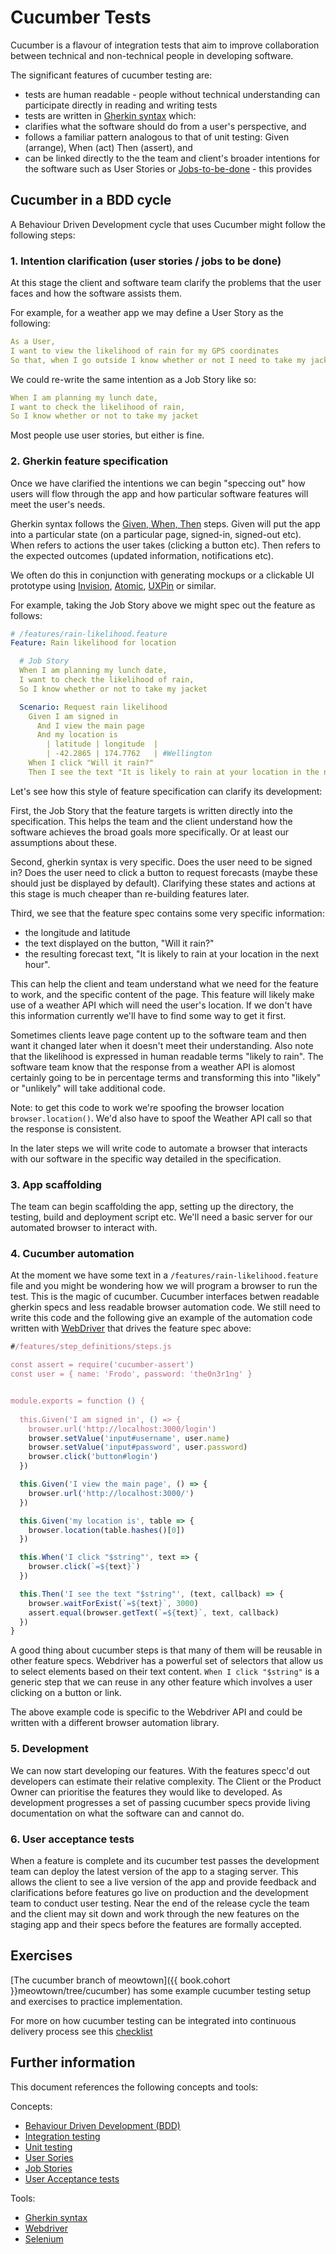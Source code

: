 # Cucumber Tests

Cucumber is a flavour of integration tests that aim to improve collaboration between technical and non-technical people in developing software. 

The significant features of cucumber testing are:
  * tests are human readable - people without technical understanding can participate directly in reading and writing tests
  * tests are written in [Gherkin syntax](https://cucumber.io/docs/reference) which:
  * clarifies what the software should do from a user's perspective, and
  * follows a familiar pattern analogous to that of unit testing:  Given (arrange), When (act) Then (assert), and 
  * can be linked directly to the the team and client's broader intentions for the software such as User Stories or [Jobs-to-be-done](https://blog.intercom.io/using-job-stories-design-features-ui-ux/) - this provides 


## Cucumber in a BDD cycle

A Behaviour Driven Development cycle that uses Cucumber might follow the following steps:


### 1. Intention clarification (user stories / jobs to be done)

At this stage the client and software team clarify the problems that the user faces and how the software assists them. 

For example, for a weather app we may define a User Story as the following:

```yml
As a User,
I want to view the likelihood of rain for my GPS coordinates
So that, when I go outside I know whether or not I need to take my jacket

```

We could re-write the same intention as a Job Story like so:

```yml
When I am planning my lunch date, 
I want to check the likelihood of rain, 
So I know whether or not to take my jacket
```

Most people use user stories, but either is fine. 

### 2. Gherkin feature specification

Once we have clarified the intentions we can begin "speccing out" how users will flow through the app and how particular software features will meet the user's needs. 

Gherkin syntax follows the [Given, When, Then](https://github.com/cucumber/cucumber/wiki/Given-When-Then) steps. Given will put the app into a particular state (on a particular page, signed-in, signed-out etc). When refers to actions the user takes (clicking a button etc). Then refers to the expected outcomes (updated information, notifications etc).

We often do this in conjunction with generating mockups or a clickable UI prototype using [Invision](https://www.invisionapp.com/), [Atomic](https://atomic.io/), [UXPin](https://www.uxpin.com/) or similar. 

For example, taking the Job Story above we might spec out the feature as follows:

```yml
# /features/rain-likelihood.feature
Feature: Rain likelihood for location

  # Job Story
  When I am planning my lunch date, 
  I want to check the likelihood of rain, 
  So I know whether or not to take my jacket

  Scenario: Request rain likelihood
    Given I am signed in
      And I view the main page
      And my location is
        | latitude | longitude  |
        | -42.2865 | 174.7762   | #Wellington
    When I click "Will it rain?"
    Then I see the text "It is likely to rain at your location in the next hour"
```

Let's see how this style of feature specification can clarify its development:

First, the Job Story that the feature targets is written directly into the specification. This helps the team and the client understand how the software achieves the broad goals more specifically. Or at least our assumptions about these.

Second, gherkin syntax is very specific. Does the user need to be signed in? Does the user need to click a button to request forecasts (maybe these should just be displayed by default). Clarifying these states and actions at this stage is much cheaper than re-building features later. 

Third, we see that the feature spec contains some very specific information:
 * the longitude and latitude
 * the text displayed on the button, "Will it rain?"
 * the resulting forecast text, "It is likely to rain at your location in the next hour".

This can help the client and team understand what we need for the feature to work, and the specific content of the page. This feature will likely make use of a weather API which will need the user's location. If we don't have this information currently we'll have to find some way to get it first. 

Sometimes clients leave page content up to the software team and then want it changed later when it doesn't meet their understanding. Also note that the likelihood is expressed in human readable terms "likely to rain". The software team know that the response from a weather API is alomost certainly going to be in percentage terms and transforming this into "likely" or "unlikely" will take additional code.

Note: to get this code to work we're spoofing the browser location `browser.location()`. We'd also have to spoof the Weather API call so that the response is consistent.  

In the later steps we will write code to automate a browser that interacts with our software in the specific way detailed in the specification.

### 3. App scaffolding

The team can begin scaffolding the app, setting up the directory, the testing, build and deployment script etc. We'll need a basic server for our automated browser to interact with.  

### 4. Cucumber automation

At the moment we have some text in a `/features/rain-likelihood.feature` file and you might be wondering how we will program a browser to run the test. This is the magic of cucumber. Cucumber interfaces betwen readable gherkin specs and less readable browser automation code. We still need to write this code and the following give an example of the automation code written with [WebDriver](http://webdriver.io/) that drives the feature spec above:

```js
#/features/step_definitions/steps.js

const assert = require('cucumber-assert')
const user = { name: 'Frodo', password: 'the0n3r1ng' }


module.exports = function () {
  
  this.Given('I am signed in', () => {
    browser.url('http://localhost:3000/login')
    browser.setValue('input#username', user.name)
    browser.setValue('input#password', user.password)
    browser.click('button#login')
  })

  this.Given('I view the main page', () => {
    browser.url('http://localhost:3000/')
  })

  this.Given('my location is', table => {
    browser.location(table.hashes()[0])
  })

  this.When('I click "$string"', text => {
    browser.click(`=${text}`)
  })

  this.Then('I see the text "$string"', (text, callback) => {
    browser.waitForExist(`=${text}`, 3000)
    assert.equal(browser.getText(`=${text}`, text, callback)
  })
}
```

A good thing about cucumber steps is that many of them will be reusable in other feature specs. Webdriver has a powerful set of selectors that allow us to select elements based on their text content.  `When I click "$string"` is a generic step that we can reuse in any other feature which involves a user clicking on a button or link.

The above  example code is specific to the Webdriver API and could be written with a different browser automation library.

### 5. Development

We can now start developing our features. With the features specc'd out developers can estimate their relative complexity. The Client or the Product Owner can prioritise the features they would like to developed. As development progresses a set of passing cucumber specs provide living documentation on what the software can and cannot do. 

### 6. User acceptance tests

When a feature is complete and its cucumber test passes the development team can deploy the latest version of the app to a staging server. This allows the client to see a live version of the app and provide feedback and clarifications before features go live on production and the development team to conduct user testing. Near the end of the release cycle the team and the client may sit down and work through the new features on the staging app and their specs before the features are formally accepted. 

## Exercises

[The cucumber branch of meowtown]({{ book.cohort }}meowtown/tree/cucumber) has some example cucumber testing setup and exercises to practice implementation.

For more on how cucumber testing can be integrated into continuous delivery process see this [checklist](https://github.com/dev-academy-challenges/continuous-deployment-circle-docker) 

## Further information
This document references the following concepts and tools:

Concepts:

  * [Behaviour Driven Development (BDD)](https://en.wikipedia.org/wiki/Behavior-driven_development)
  * [Integration testing](/integration-testing.md)
  * [Unit testing](https://en.wikipedia.org/wiki/Unit_testing)
  * [User Sories](https://www.mountaingoatsoftware.com/agile/user-stories)
  * [Job Stories](https://jtbd.info/replacing-the-user-story-with-the-job-story-af7cdee10c27#.g9p9ceubs)
  * [User Acceptance tests](http://www.tutorialspoint.com/software_testing_dictionary/use_acceptance_testing.htm)
  
  
Tools: 
  
  * [Gherkin syntax](https://github.com/cucumber/cucumber/wiki/Gherkin)
  * [Webdriver](http://webdriver.io/)
  * [Selenium](http://www.seleniumhq.org/)


